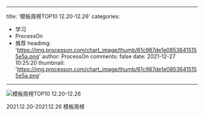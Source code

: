 
---
title: '模板周榜TOP10 12.20-12.26'
categories: 
 - 学习
 - ProcessOn
 - 推荐
headimg: 'https://img.processon.com/chart_image/thumb/61c987de1e08536415155e5a.png'
author: ProcessOn
comments: false
date: 2021-12-27 10:25:20
thumbnail: 'https://img.processon.com/chart_image/thumb/61c987de1e08536415155e5a.png'
---

<div>   
<img class="thumb" alt="模板周榜TOP10 12.20-12.26" src="https://img.processon.com/chart_image/thumb/61c987de1e08536415155e5a.png" referrerpolicy="no-referrer">
<p>2021.12.20-2021.12.26 模板周榜</p>  
</div>
            